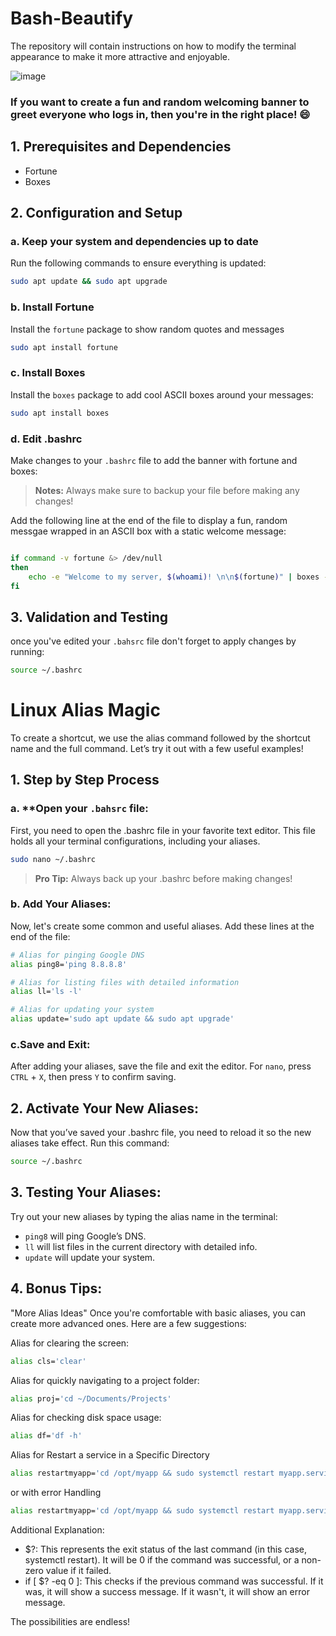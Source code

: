 # Bash-Beautify
The repository will contain instructions on how to modify the terminal appearance to make it more attractive and enjoyable.


![image](https://github.com/user-attachments/assets/9ac4c539-1f94-46d3-a017-8f55a8360aef)

### **If you want to create a fun and random welcoming banner to greet everyone who logs in, then you're in the right place! 😄**

## 1. **Prerequisites and Dependencies**
- Fortune
- Boxes

## 2. **Configuration and Setup**
### a. **Keep your system and dependencies up to date**
Run the following commands to ensure everything is updated:
```bash
sudo apt update && sudo apt upgrade
```

### b. **Install Fortune**
Install the `fortune` package to show random quotes and messages
```bash
sudo apt install fortune
```

### c. **Install Boxes**
Install the  `boxes` package to add cool ASCII boxes around your messages:
```bash
sudo apt install boxes
```

### d. **Edit .bashrc**
Make changes to your `.bashrc` file to add the banner with fortune and boxes:
>**Notes:** Always make sure to backup your file before making any changes!

Add the following line at the end of the file to display a fun, random messgae wrapped in an ASCII box with a static welcome message:
```bash

if command -v fortune &> /dev/null
then
    echo -e "Welcome to my server, $(whoami)! \n\n$(fortune)" | boxes -d weave
fi

```

## 3. **Validation and Testing**
once you've edited your `.bahsrc` file don't forget to apply changes by running:
```bash
source ~/.bashrc
```

# **Linux Alias Magic**
To create a shortcut, we use the alias command followed by the shortcut name and the full command. Let’s try it out with a few useful examples!

## 1. **Step by Step Process**
### a. **Open your `.bahsrc` file:
First, you need to open the .bashrc file in your favorite text editor. This file holds all your terminal configurations, including your aliases.
```bash
sudo nano ~/.bashrc
```
> **Pro Tip:** Always back up your .bashrc before making changes!

### b. **Add Your Aliases:**
Now, let's create some common and useful aliases. Add these lines at the end of the file:

```bash
# Alias for pinging Google DNS
alias ping8='ping 8.8.8.8'

# Alias for listing files with detailed information
alias ll='ls -l'

# Alias for updating your system
alias update='sudo apt update && sudo apt upgrade'
```
### c.**Save and Exit:**
After adding your aliases, save the file and exit the editor. For `nano`, press `CTRL` + `X`, then press `Y` to confirm saving.

## 2. **Activate Your New Aliases:**
Now that you’ve saved your .bashrc file, you need to reload it so the new aliases take effect. Run this command:
```bash
source ~/.bashrc
```
## 3. **Testing Your Aliases:**
Try out your new aliases by typing the alias name in the terminal:
- `ping8` will ping Google’s DNS.
- `ll` will list files in the current directory with detailed info.
- `update` will update your system.

## 4. **Bonus Tips:**
"More Alias Ideas"
Once you're comfortable with basic aliases, you can create more advanced ones. Here are a few suggestions:

Alias for clearing the screen:
```bash
alias cls='clear'
```

Alias for quickly navigating to a project folder:
```bash
alias proj='cd ~/Documents/Projects'
```

Alias for checking disk space usage:
```bash
alias df='df -h'
```

Alias for Restart a service in a Specific Directory
```bash
alias restartmyapp='cd /opt/myapp && sudo systemctl restart myapp.service && echo "Service myapp restarted!"'
```
or with error Handling
```bash
alias restartmyapp='cd /opt/myapp && sudo systemctl restart myapp.service && if [ $? -eq 0 ]; then echo "Service myapp restarted successfully!"; else echo "Failed to restart myapp service."; fi'
```
Additional Explanation:
- $?: This represents the exit status of the last command (in this case, systemctl restart). It will be 0 if the command was successful, or a non-zero value if it failed.
- if [ $? -eq 0 ]: This checks if the previous command was successful. If it was, it will show a success message. If it wasn't, it will show an error message.

The possibilities are endless!
